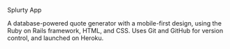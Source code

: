 Splurty App

A database-powered quote generator with a mobile-first design, using the Ruby on Rails framework, HTML, and CSS. Uses Git and GitHub for version control, and launched on Heroku.


